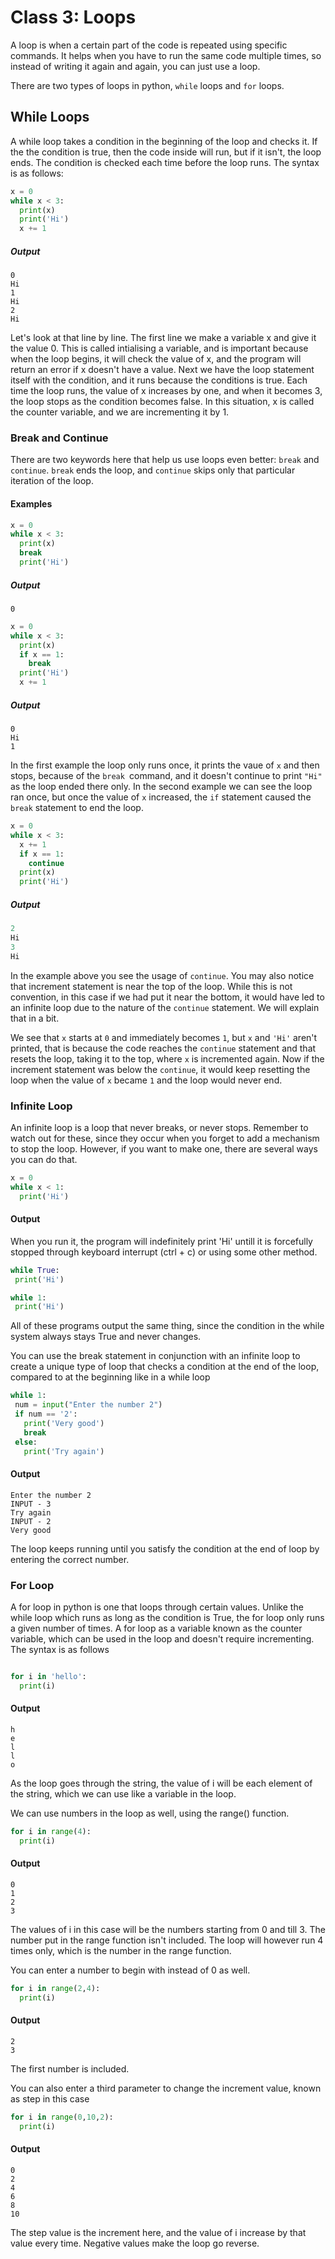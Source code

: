 # Class 3: Loops

A loop is when a certain part of the code is repeated using specific commands. It helps when you have to run the same code multiple times, so instead of writing it again and again, you can just use a loop.

There are two types of loops in python, ``while`` loops and ``for`` loops.

## While Loops

A while loop takes a condition in the beginning of the loop and checks it. If the the condition is true, then the code inside will run, but if it isn't, the loop ends. The condition is checked each time before the loop runs. The syntax is as follows:

```python
x = 0
while x < 3:
  print(x)
  print('Hi')
  x += 1
```

##### Output

```
0
Hi
1
Hi
2
Hi
```

Let's look at that line by line. The first line we make a variable x and give it the value 0. This is called intialising a variable, and is important because when the loop begins, it will check the value of x, and the program will return an error if x doesn't have a value. Next we have the loop statement itself with the condition, and it runs because the conditions is true. Each time the loop runs, the value of x increases by one, and when it becomes 3, the loop stops as the condition becomes false. In this situation, x is called the counter variable, and we are incrementing it by 1.

### Break and Continue

There are two keywords here that help us use loops even better: ``break`` and ``continue``. ``break`` ends the loop, and ``continue`` skips only that particular iteration of the loop.

#### Examples

```python
x = 0
while x < 3:
  print(x)
  break
  print('Hi')
```

##### Output

```
0
```

```python
x = 0
while x < 3:
  print(x)
  if x == 1:
    break
  print('Hi')
  x += 1
```

##### Output

```
0
Hi
1
```

In the first example the loop only runs once, it prints the vaue of ``x`` and then stops, because of the ``break ``command, and it doesn't continue to print ``"Hi"`` as the loop ended there only. In the second example we can see the loop ran once, but once the value of ``x`` increased, the ``if`` statement caused the ``break`` statement to end the loop.

```python
x = 0
while x < 3:
  x += 1
  if x == 1:
    continue
  print(x)
  print('Hi')
```

##### Output

```python
2
Hi
3
Hi
```

In the example above you see the usage of ``continue``. You may also notice that increment statement is near the top of the loop. While this is not convention, in this case if we had put it near the bottom, it would have led to an infinite loop due to the nature of the ``continue`` statement. We will explain that in a bit. 

We see that ``x`` starts at ``0`` and immediately becomes ``1``, but ``x`` and ``'Hi'`` aren't printed, that is because the code reaches the ``continue`` statement and that resets the loop, taking it to the top, where ``x`` is incremented again. Now if the increment statement was below the ``continue``, it would keep resetting the loop when the value of ``x`` became ``1`` and the loop would never end. 

### Infinite Loop

An infinite loop is a loop that never breaks, or never stops. Remember to watch out for these, since they occur when you forget to add a mechanism to stop the loop. However, if you want to make one, there are several ways you can do that. 

```python
x = 0
while x < 1:
  print('Hi')
 ```
 
 #### Output
 
 
 When you run it, the program will indefinitely print 'Hi' untill it is forcefully stopped through keyboard interrupt (ctrl + c) or using some other method.
 
 ```python
 while True:
  print('Hi')
 ```
 
 ```python 
 while 1:
  print('Hi')
 ```
 
 All of these programs output the same thing, since the condition in the while system always stays True and never changes. 
 
You can use the break statement in conjunction with an infinite loop to create a unique type of loop that checks a condition at the end of the loop, compared to at the beginning like in a while loop
 
 ```python
 while 1:
  num = input("Enter the number 2")
  if num == '2':
    print('Very good')
    break 
  else:
    print('Try again')
 ```
 
 #### Output
 
 ``` 
 Enter the number 2
 INPUT - 3
 Try again
 INPUT - 2
 Very good
 ```
 
The loop keeps running until you satisfy the condition at the end of loop by entering the correct number.
 
### For Loop
 
A for loop in python is one that loops through certain values. Unlike the while loop which runs as long as the condition is True, the for loop only runs a given number of times.
A for loop as a variable known as the counter variable, which can be used in the loop and doesn't require incrementing. The syntax is as follows

```python

for i in 'hello':
  print(i)
 ```
 
#### Output

```
h
e
l
l
o
```

As the loop goes through the string, the value of i will be each element of the string, which we can use like a variable in the loop. 

We can use numbers in the loop as well, using the range() function.

```python
for i in range(4):
  print(i)
```

#### Output

```
0
1
2
3
```

The values of i in this case will be the numbers starting from 0 and till 3. The number put in the range function isn't included. The loop will however run 4 times only, which is the number in the range function. 

You can enter a number to begin with instead of 0 as well. 
```python 
for i in range(2,4):
  print(i)
```

#### Output
 
```
2
3
```

The first number is included. 

You can also enter a third parameter to change the increment value, known as step in this case

```python
for i in range(0,10,2):
  print(i)
```

#### Output

```
0
2
4
6
8
10
```

The step value is the increment here, and the value of i increase by that value every time. Negative values make the loop go reverse. 



 
 
